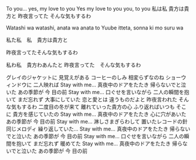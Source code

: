 To you... yes, my love to you
Yes my love to you you, to you
私は私 貴方は貴方と
昨夜言ってた そんな気もするわ

Watashi wa watashi, anata wa anata to
Yuube itteta, sonna ki mo suru wa

私た私　私　貴方は貴方と

昨夜言ってたそんな気もするわ

私わ私　貴方わあんたと
昨夜言ってた　そんな気もするわ



グレイのジャケットに
見覚えがある コーヒーのしみ
相変らずなのね
ショーウィンドウに 二人映れば
Stay with me...
真夜中のドアをたたき
帰らないでと泣いた
あの季節が 今 目の前
Stay with me...
口ぐせを言いながら
二人の瞬間を抱いて
まだ忘れず 大事にしていた
恋と愛とは 違うものだよと
昨夜言われた そんな気もするわ
二度目の冬が来て
離れていった貴方の心
ふり返ればいつも
そこに 貴方を感じていたの
Stay with me...
真夜中のドアをたたき
心に穴があいた
あの季節が 今 目の前
Stay with me...
淋しさまぎらわして
置いたレコードの針
同じメロディ 繰り返していた...
Stay with me...
真夜中のドアをたたき
帰らないでと泣いた
あの季節が 今 目の前
Stay with me...
口ぐせを言いながら
二人の瞬間を抱いて
まだ忘れず 暖めてた
Stay with me...
真夜中のドアをたたき
帰らないでと泣いた
あの季節が 今 目の前



